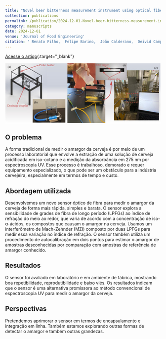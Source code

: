 ```yaml
---
title: "Novel beer bitterness measurement instrument using optical fiber sensor"
collection: publications
permalink: /publication/2024-12-01-Novel-beer-bitterness-measurement-instrument-using-optical-fiber-sensor
category: manuscripts
date: 2024-12-01
venue: 'Journal of Food Engineering'
citation: ' Renato Filho,  Felipe Barino,  João Calderano,  Deivid Campos,  Ítalo Alvarenga,  André Manhas,  Alexandre Santos, &quot;Novel beer bitterness measurement instrument using optical fiber sensor.&quot; Journal of Food Engineering, 2024.'
---
```


[Acesse o artigo](https://doi.org/10.1016/j.jfoodeng.2024.112246){:target="_blank"}

<img src="/images/graphical_abstract_beer_bitterness.jpg">

## O problema

A forma tradicional de medir o amargor da cerveja é por meio de um processo laboratorial que envolve a extração de uma solução de cerveja acidificada em iso-octano e a medição da absorbância em 275 nm por espectroscopia UV. Esse processo é trabalhoso, demorado e requer equipamento especializado, o que pode ser um obstáculo para a indústria cervejeira, especialmente em termos de tempo e custo.

## Abordagem utilizada

Desenvolvemos um novo sensor óptico de fibra para medir o amargor da cerveja de forma mais rápida, simples e barata. O sensor explora a sensibilidade de grades de fibra de longo período (LPFGs) ao índice de refração do meio ao redor, que varia de acordo com a concentração de iso-α-ácidos, os compostos que causam o amargor na cerveja. Usamos um interferômetro de Mach-Zehnder (MZI) composto por duas LPFGs para medir essa variação no índice de refração. O sensor também utiliza um procedimento de autocalibração em dois pontos para estimar o amargor de amostras desconhecidas por comparação com amostras de referência de amargor conhecido.

## Resultados

O sensor foi avaliado em laboratório e em ambiente de fábrica, mostrando boa repetibilidade, reprodutibilidade e baixo viés. Os resultados indicam que o sensor é uma alternativa promissora ao método convencional de espectroscopia UV para medir o amargor da cerveja.

## Perspectivas

Pretendemos aprimorar o sensor em termos de encapsulamento e integração em linha. Também estamos explorando outras formas de detectar o amargor e também outras grandezas.

